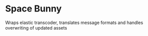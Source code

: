 # Space Bunny


Wraps elastic transcoder, translates message formats and handles overwriting of updated assets
